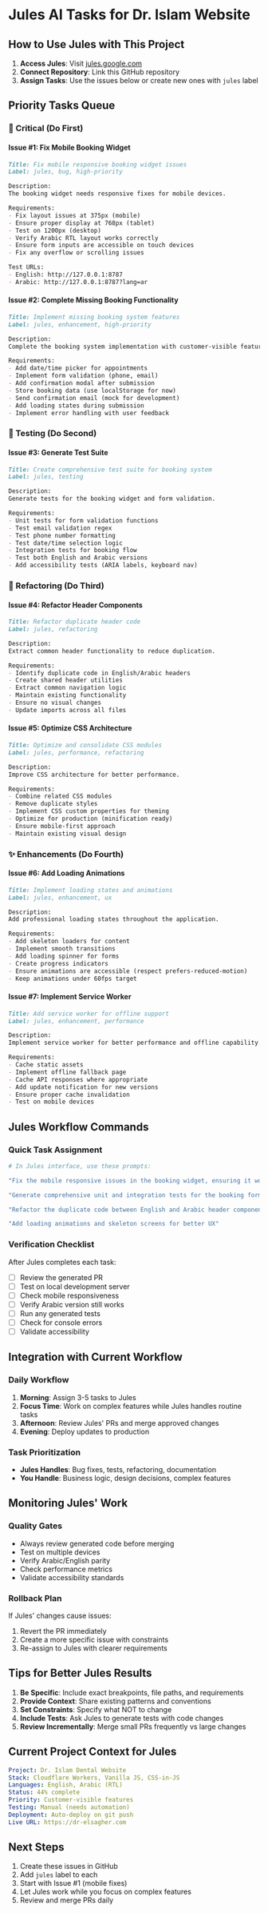 # Jules AI Tasks for Dr. Islam Website

## How to Use Jules with This Project

1. **Access Jules**: Visit [jules.google.com](https://jules.google.com)
2. **Connect Repository**: Link this GitHub repository
3. **Assign Tasks**: Use the issues below or create new ones with `jules` label

## Priority Tasks Queue

### 🚨 Critical (Do First)

#### Issue #1: Fix Mobile Booking Widget
```markdown
Title: Fix mobile responsive booking widget issues
Label: jules, bug, high-priority

Description:
The booking widget needs responsive fixes for mobile devices.

Requirements:
- Fix layout issues at 375px (mobile)
- Ensure proper display at 768px (tablet)
- Test on 1200px (desktop)
- Verify Arabic RTL layout works correctly
- Ensure form inputs are accessible on touch devices
- Fix any overflow or scrolling issues

Test URLs:
- English: http://127.0.0.1:8787
- Arabic: http://127.0.0.1:8787?lang=ar
```

#### Issue #2: Complete Missing Booking Functionality
```markdown
Title: Implement missing booking system features
Label: jules, enhancement, high-priority

Description:
Complete the booking system implementation with customer-visible features.

Requirements:
- Add date/time picker for appointments
- Implement form validation (phone, email)
- Add confirmation modal after submission
- Store booking data (use localStorage for now)
- Send confirmation email (mock for development)
- Add loading states during submission
- Implement error handling with user feedback
```

### 🧪 Testing (Do Second)

#### Issue #3: Generate Test Suite
```markdown
Title: Create comprehensive test suite for booking system
Label: jules, testing

Description:
Generate tests for the booking widget and form validation.

Requirements:
- Unit tests for form validation functions
- Test email validation regex
- Test phone number formatting
- Test date/time selection logic
- Integration tests for booking flow
- Test both English and Arabic versions
- Add accessibility tests (ARIA labels, keyboard nav)
```

### 🔧 Refactoring (Do Third)

#### Issue #4: Refactor Header Components
```markdown
Title: Refactor duplicate header code
Label: jules, refactoring

Description:
Extract common header functionality to reduce duplication.

Requirements:
- Identify duplicate code in English/Arabic headers
- Create shared header utilities
- Extract common navigation logic
- Maintain existing functionality
- Ensure no visual changes
- Update imports across all files
```

#### Issue #5: Optimize CSS Architecture
```markdown
Title: Optimize and consolidate CSS modules
Label: jules, performance, refactoring

Description:
Improve CSS architecture for better performance.

Requirements:
- Combine related CSS modules
- Remove duplicate styles
- Implement CSS custom properties for theming
- Optimize for production (minification ready)
- Ensure mobile-first approach
- Maintain existing visual design
```

### ✨ Enhancements (Do Fourth)

#### Issue #6: Add Loading Animations
```markdown
Title: Implement loading states and animations
Label: jules, enhancement, ux

Description:
Add professional loading states throughout the application.

Requirements:
- Add skeleton loaders for content
- Implement smooth transitions
- Add loading spinner for forms
- Create progress indicators
- Ensure animations are accessible (respect prefers-reduced-motion)
- Keep animations under 60fps target
```

#### Issue #7: Implement Service Worker
```markdown
Title: Add service worker for offline support
Label: jules, enhancement, performance

Description:
Implement service worker for better performance and offline capability.

Requirements:
- Cache static assets
- Implement offline fallback page
- Cache API responses where appropriate
- Add update notification for new versions
- Ensure proper cache invalidation
- Test on mobile devices
```

## Jules Workflow Commands

### Quick Task Assignment
```bash
# In Jules interface, use these prompts:

"Fix the mobile responsive issues in the booking widget, ensuring it works at 375px, 768px, and 1200px breakpoints"

"Generate comprehensive unit and integration tests for the booking form validation"

"Refactor the duplicate code between English and Arabic header components while maintaining functionality"

"Add loading animations and skeleton screens for better UX"
```

### Verification Checklist
After Jules completes each task:
- [ ] Review the generated PR
- [ ] Test on local development server
- [ ] Check mobile responsiveness
- [ ] Verify Arabic version still works
- [ ] Run any generated tests
- [ ] Check for console errors
- [ ] Validate accessibility

## Integration with Current Workflow

### Daily Workflow
1. **Morning**: Assign 3-5 tasks to Jules
2. **Focus Time**: Work on complex features while Jules handles routine tasks
3. **Afternoon**: Review Jules' PRs and merge approved changes
4. **Evening**: Deploy updates to production

### Task Prioritization
- **Jules Handles**: Bug fixes, tests, refactoring, documentation
- **You Handle**: Business logic, design decisions, complex features

## Monitoring Jules' Work

### Quality Gates
- Always review generated code before merging
- Test on multiple devices
- Verify Arabic/English parity
- Check performance metrics
- Validate accessibility standards

### Rollback Plan
If Jules' changes cause issues:
1. Revert the PR immediately
2. Create a more specific issue with constraints
3. Re-assign to Jules with clearer requirements

## Tips for Better Jules Results

1. **Be Specific**: Include exact breakpoints, file paths, and requirements
2. **Provide Context**: Share existing patterns and conventions
3. **Set Constraints**: Specify what NOT to change
4. **Include Tests**: Ask Jules to generate tests with code changes
5. **Review Incrementally**: Merge small PRs frequently vs large changes

## Current Project Context for Jules

```yaml
Project: Dr. Islam Dental Website
Stack: Cloudflare Workers, Vanilla JS, CSS-in-JS
Languages: English, Arabic (RTL)
Status: 44% complete
Priority: Customer-visible features
Testing: Manual (needs automation)
Deployment: Auto-deploy on git push
Live URL: https://dr-elsagher.com
```

## Next Steps

1. Create these issues in GitHub
2. Add `jules` label to each
3. Start with Issue #1 (mobile fixes)
4. Let Jules work while you focus on complex features
5. Review and merge PRs daily